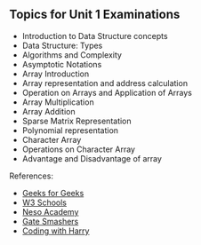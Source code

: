 ## Topics for Unit 1 Examinations
- Introduction to Data Structure concepts
- Data Structure: Types
- Algorithms and Complexity
- Asymptotic Notations
- Array Introduction
- Array representation and address calculation
- Operation on Arrays and Application of Arrays
- Array Multiplication
- Array Addition
- Sparse Matrix Representation
- Polynomial representation
- Character Array
- Operations on Character Array
- Advantage and Disadvantage of array

References:

- [Geeks for Geeks](https://www.geeksforgeeks.org/complete-guide-to-dsa-for-beginners/)
- [W3 Schools](https://www.w3schools.in/data-structures/tutorials/)
- [Neso Academy](https://www.youtube.com/watch?v=xLetJpcjHS0&list=PLBlnK6fEyqRj9lld8sWIUNwlKfdUoPd1Y)
- [Gate Smashers](https://www.youtube.com/watch?v=3cU__spdMIw&list=PLxCzCOWd7aiEwaANNt3OqJPVIxwp2ebiT)
- [Coding with Harry](https://www.youtube.com/watch?v=5_5oE5lgrhw&list=PLu0W_9lII9ahIappRPN0MCAgtOu3lQjQi)
